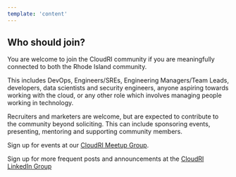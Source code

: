 ```yaml
---
template: 'content'
---
```


## Who should join?

You are welcome to join the CloudRI community if you are meaningfully connected to both the Rhode Island community.

This includes DevOps, Engineers/SREs, Engineering Managers/Team Leads, developers, data scientists and security engineers, anyone aspiring towards working with the cloud, or any other role which involves managing people working in technology.

Recruiters and marketers are welcome, but are expected to contribute to the community beyond soliciting.  This can include sponsoring events, presenting, mentoring and supporting community members.

Sign up for events at our [CloudRI Meetup Group](https://www.meetup.com/cloudri/).  

Sign up for more frequent posts and announcements at the [CloudRI LinkedIn Group](https://www.linkedin.com/groups/12899954/)
